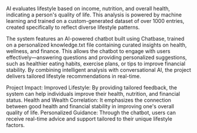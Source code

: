AI evaluates lifestyle based on income, nutrition, and overall health, indicating a person's quality of life. This analysis is powered by machine learning and trained on a custom-generated dataset of over 1000 entries, created specifically to reflect diverse lifestyle patterns. 

The system features an AI-powered chatbot built using Chatbase, trained on a personalized knowledge.txt file containing curated insights on health, wellness, and finance. This allows the chatbot to engage with users effectively—answering questions and providing personalized suggestions, such as healthier eating habits, exercise plans, or tips to improve financial stability. By combining intelligent analysis with conversational AI, the project delivers tailored lifestyle recommendations in real-time. 


Project Impact:
Improved Lifestyle: By providing tailored feedback, the system can help individuals improve their health, nutrition, and financial status.
Health and Wealth Correlation: It emphasizes the connection between good health and financial stability in improving one's overall quality of life.
Personalized Guidance: Through the chatbot, users can receive real-time advice and support tailored to their unique lifestyle factors.

